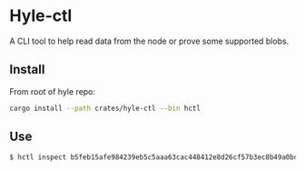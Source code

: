 # Hyle-ctl

A CLI tool to help read data from the node or prove some supported blobs.

## Install

From root of hyle repo:
```sh 
cargo install --path crates/hyle-ctl --bin hctl
```

## Use

```sh 
$ hctl inspect b5feb15afe984239eb5c5aaa63cac448412e8d26cf57b3ec8b49a0bd46aab61d
```
